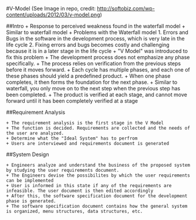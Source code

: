 #V-Model (See Image in repo, credit: http://softobiz.com/wp-content/uploads/2012/03/v-model.png)

##Intro
    + Response to perceived weakness found in the waterfall model
    + Similar to waterfall model
    + Problems with the Waterfall model
        1. Errors and Bugs in the software in the development process, which is very late in the life cycle
        2. Fixing errors and bugs becomes costly and challenging because it is in a later stage in the life cycle
    + "V Model" was introduced to fix this problem
    + The development process does not emphasize any phase specifically. 
    + The process relies on verification from the previous steps before it moves forward.
    + Each cycle has multiple phases, and each one of these phases should yield a predefined product. 
    + When one phase completes, it then forms the foundation for the next phase.
    + Similar to waterfall, you only move on to the next step when the previous step has been completed. 
    + The product is verified at each stage, and cannot move forward until it has been completely verified at a stage

##Requirement Analysis

    + The requirement analysis is the first stage in the V Model
    + The function is decided. Requirements are collected and the needs of the user are analyzed.
    + Determine what the "Ideal System" has to perfrom
    + Users are interviewed and requirements document is generated
    

##System Design
    
    + Engineers analyze and understand the business of the proposed system by studying the user requirements document.
    + The Engineers devise the possibilites by which the user requirements can be implemented
    + User is informed in this state if any of the requirements are infeasible. The user document is then edited accordingly
    + After this, the software specification document for the development phase is generated. 
    + The software specification document contains how the general system is organized, menu structures, data structures, etc. 


